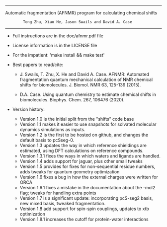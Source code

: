 ------------------------------------------------------------------------------
   Automatic fragmentation (AFNMR) program for calculating chemical shifts

            Tong Zhu, Xiao He, Jason Swails and David A. Case
------------------------------------------------------------------------------

* Full instructions are in the doc/afnmr.pdf file

* License information is in the LICENSE file

* For the impatient:  'make install && make test'

* Best papers to read/cite: 

  *  J. Swails, T. Zhu, X. He and David A. Case. 
       AFNMR: Automated fragmentation quantum mechanical 
       calculation of NMR chemical shifts for biomolecules. 
       J. Biomol. NMR 63, 125-139 (2015). 

  *  D.A. Case.  Using quantum chemistry to estimate chemical 
       shifts in biomolecules. Biophys. Chem. 267, 106476 (2020).


* Version history:
  * Version 1.0 is the initial split from the "shifts" code base
  * Version 1.1 makes it easier to use snapshots for solvated molecular 
       dynamics simulations as inputs.
  * Version 1.2 is the first to be hosted on github, and changes the 
       default basis to pcSseg-0.
  * Version 1.3 updates the way in which reference shieldings are estimated,
       using DFT calculations on reference compounds. 
  * Version 1.3.1 fixes the ways in which waters and ligands are handled.
  * Version 1.4 adds support for jaguar, plus other small tweaks
  * Version 1.5 provides for fixes for non-sequential residue numbers, adds
       tweaks for quantum geometry optimization
  * Version 1.6 fixes a bug in how the external charges were written for ORCA
  * Version 1.6.1 fixes a mistake in the documentation about the -mol2 flag;
       tweaks for handling extra points
  * Version 1.7 is a significant update: incorporating pcS-seg2 basis, new
       mixed basis, tweaked fragmentation.
  * Version 1.8 add support for spin-spin couplings, updates to xtb optimization
  * Version 1.8.1 increases the cutoff for protein-water interactions
